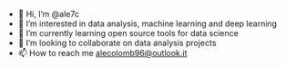 - 👋 Hi, I’m @ale7c
- 👀 I’m interested in data analysis, machine learning and deep learning
- 🌱 I’m currently learning open source tools for data science
- 💞️ I’m looking to collaborate on data analysis projects
- 📫 How to reach me alecolomb96@outlook.it

<!---
ale7c/ale7c is a ✨ special ✨ repository because its `README.md` (this file) appears on your GitHub profile.
You can click the Preview link to take a look at your changes.
--->
